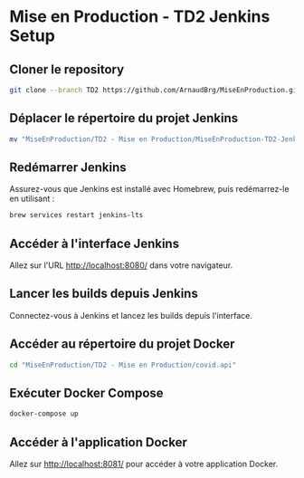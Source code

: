 # Mise en Production - TD2 Jenkins Setup

## Cloner le repository

```bash
git clone --branch TD2 https://github.com/ArnaudBrg/MiseEnProduction.git
```

## Déplacer le répertoire du projet Jenkins

```bash
mv "MiseEnProduction/TD2 - Mise en Production/MiseEnProduction-TD2-JenkinsSetup" .jenkins/jobs/MiseEnProduction-TD2/
```

## Redémarrer Jenkins

Assurez-vous que Jenkins est installé avec Homebrew, puis redémarrez-le en utilisant :

```bash
brew services restart jenkins-lts
```

## Accéder à l'interface Jenkins

Allez sur l'URL [http://localhost:8080/](http://localhost:8080/) dans votre navigateur.

## Lancer les builds depuis Jenkins

Connectez-vous à Jenkins et lancez les builds depuis l'interface.

## Accéder au répertoire du projet Docker

```bash
cd "MiseEnProduction/TD2 - Mise en Production/covid.api"
```

## Exécuter Docker Compose

```bash
docker-compose up
```

## Accéder à l'application Docker

Allez sur [http://localhost:8081/](http://localhost:8081/) pour accéder à votre application Docker.
